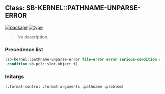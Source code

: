 ## Class: SB-KERNEL::PATHNAME-UNPARSE-ERROR
[![package](https://img.shields.io/badge/Package-SB--KERNEL-5f9ea0.svg?style=social&colorA=999999)](../) [![type](https://img.shields.io/badge/Type-Class-5f9ea0.svg?style=social&colorA=999999)](../#class) 

> No description.

### Precedence list
```cl
(sb-kernel::pathname-unparse-error file-error error serious-condition simple-condition
 condition sb-pcl::slot-object t)
```
### Initargs
```cl
(:format-control :format-arguments :pathname :problem)
```
